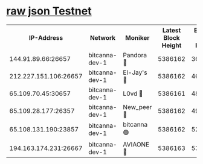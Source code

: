 [raw json Testnet](https://rpc-check.bcat.stavr.tech/bcat/rpc-bcat-result.json)
=


<table><tr><th>IP-Address</th><th>Network</th><th>Moniker</th><th>Latest Block Height</th><th>Earliest Block Height</th><th>Catching Up</th><th>Tx Index</th><th>Voting Power</th><th>Scan Time</th></tr><tr><td>144.91.89.66:26657</td><td>bitcanna-dev-1</td><td>Pandora 🔴</td><td>5386162</td><td>3675711</td><td>False</td><td>on</td><td>2091772</td><td>2023-12-06T18:35:42.417618316UTC</td></tr><tr><td>212.227.151.106:26657</td><td>bitcanna-dev-1</td><td>El-Jay's 🔴</td><td>5386162</td><td>4670391</td><td>False</td><td>on</td><td>2240570</td><td>2023-12-06T18:35:39.340502670UTC</td></tr><tr><td>65.109.70.45:30657</td><td>bitcanna-dev-1</td><td>L0vd 🔴</td><td>5386161</td><td>4828155</td><td>False</td><td>on</td><td>7920</td><td>2023-12-06T18:35:32.908779274UTC</td></tr><tr><td>65.109.28.177:26357</td><td>bitcanna-dev-1</td><td>New_peer 🔴</td><td>5386162</td><td>4952911</td><td>False</td><td>on</td><td>2237067</td><td>2023-12-06T18:35:39.678117501UTC</td></tr><tr><td>65.108.131.190:23857</td><td>bitcanna-dev-1</td><td>bitcanna 🟢</td><td>5386162</td><td>5286162</td><td>False</td><td>off</td><td>0</td><td>2023-12-06T18:35:40.005353874UTC</td></tr><tr><td>194.163.174.231:26667</td><td>bitcanna-dev-1</td><td>AVIAONE 🔴</td><td>5386163</td><td>5373971</td><td>False</td><td>on</td><td>1949865</td><td>2023-12-06T18:35:44.797383443UTC</td></tr></table>